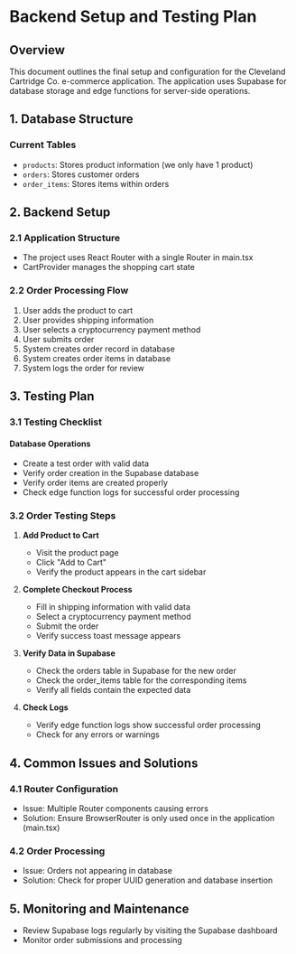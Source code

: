 
# Backend Setup and Testing Plan

## Overview
This document outlines the final setup and configuration for the Cleveland Cartridge Co. e-commerce application. The application uses Supabase for database storage and edge functions for server-side operations.

## 1. Database Structure

### Current Tables
- `products`: Stores product information (we only have 1 product)
- `orders`: Stores customer orders
- `order_items`: Stores items within orders

## 2. Backend Setup

### 2.1 Application Structure
- The project uses React Router with a single Router in main.tsx
- CartProvider manages the shopping cart state

### 2.2 Order Processing Flow
1. User adds the product to cart
2. User provides shipping information
3. User selects a cryptocurrency payment method
4. User submits order
5. System creates order record in database
6. System creates order items in database
7. System logs the order for review

## 3. Testing Plan

### 3.1 Testing Checklist

#### Database Operations
- Create a test order with valid data
- Verify order creation in the Supabase database
- Verify order items are created properly
- Check edge function logs for successful order processing

### 3.2 Order Testing Steps

1. **Add Product to Cart**
   - Visit the product page
   - Click "Add to Cart"
   - Verify the product appears in the cart sidebar

2. **Complete Checkout Process**
   - Fill in shipping information with valid data
   - Select a cryptocurrency payment method
   - Submit the order
   - Verify success toast message appears

3. **Verify Data in Supabase**
   - Check the orders table in Supabase for the new order
   - Check the order_items table for the corresponding items
   - Verify all fields contain the expected data

4. **Check Logs**
   - Verify edge function logs show successful order processing
   - Check for any errors or warnings

## 4. Common Issues and Solutions

### 4.1 Router Configuration
- Issue: Multiple Router components causing errors
- Solution: Ensure BrowserRouter is only used once in the application (main.tsx)

### 4.2 Order Processing
- Issue: Orders not appearing in database
- Solution: Check for proper UUID generation and database insertion

## 5. Monitoring and Maintenance

- Review Supabase logs regularly by visiting the Supabase dashboard
- Monitor order submissions and processing
